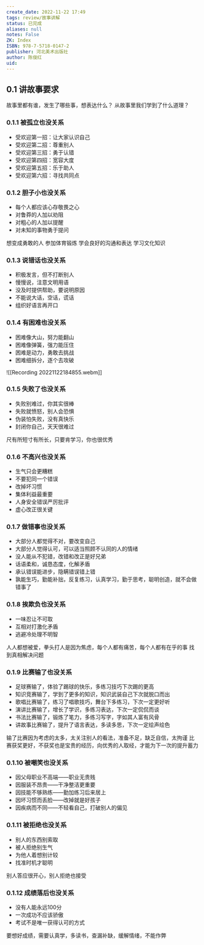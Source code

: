 ```yaml
---
create_date: 2022-11-22 17:49
tags: review/故事讲解
status: 已完成
aliases: null
notes: False
ZK: Index
ISBN: 978-7-5718-0147-2
publisher: 河北美术出版社
author: 陈俊红
uid: 
---
```


## 0.1 讲故事要求

故事里都有谁，发生了哪些事，想表达什么？
从故事里我们学到了什么道理？

### 0.1.1 被孤立也没关系

- 受欢迎第一招：让大家认识自己
- 受欢迎第二招：尊重别人
- 受欢迎第三招：勇于认错
- 受欢迎第四招：宽容大度
- 受欢迎第五招：乐于助人
- 受欢迎第六招：寻找共同点

### 0.1.2 胆子小也没关系

- 每个人都应该心存敬畏之心
- 对鲁莽的人加以劝阻
- 对粗心的人加以提醒
- 对未知的事物勇于提问

想变成勇敢的人
	参加体育锻炼
	学会良好的沟通和表达
	学习文化知识

### 0.1.3 说错话也没关系

- 积极发言，但不打断别人
- 慢慢说，注意文明用语
- 没及时提供帮助，要说明原因
- 不能说大话，空话，谎话
- 组织好语言再开口

### 0.1.4 有困难也没关系

- 困难像大山，努力能翻山
- 困难像弹簧，强力能压住
- 困难是动力，勇敢去挑战
- 困难细拆分，逐个去攻破


![[Recording 20221122184855.webm]]

### 0.1.5 失败了也没关系

- 失败别难过，你其实很棒
- 失败就愤怒，别人会恐惧
- 伪装怕失败，没有真快乐
- 封闭你自己，天天很难过

尺有所短寸有所长，只要肯学习，你也很优秀

### 0.1.6 不高兴也没关系

 - 生气只会更糟糕
 - 不要犯同一个错误
 - 改掉坏习惯
 - 集体利益最重要
 - 人身安全错误严厉批评
 - 虚心改正很关键

### 0.1.7 做错事也没关系

- 大部分人都觉得不对，要改变自己
- 大部分人觉得认可，可以适当照顾不认同的人的情绪
- 没人能从不犯错，改错和改正是好兄弟
- 话语柔和，诚恳态度，化解矛盾
- 承认错误能进步，隐瞒错误错上错
- 孰能生巧，勤能补拙，反复练习，认真学习，勤于思考，聪明创造，就不会做错事了

### 0.1.8 挨欺负也没关系

- 一味忍让不可取
- 互相对打激化矛盾
- 逃避冷处理不明智

人人都想被爱，拳头打人是因为焦虑，每个人都有痛苦，每个人都有在乎的事
找到真相解决问题

### 0.1.9 比赛输了也没关系

- 足球赛输了，体验了踢球的快乐，多练习技巧下次踢的更高
- 知识竞赛输了，学到了更多的知识，知识武装自己下次就脱口而出
- 歌唱比赛输了，练习了唱歌技巧，舞台下多练习，下次一定更好听
- 演讲比赛输了，增长了学识，多练习表达，下次一定侃侃而谈
- 书法比赛输了，锻炼了笔力，多练习写字，字如其人富有风骨
- 讲故事比赛输了，提升了语言表达，多读多思，下次一定绘声绘色

输了比赛因为考虑的太多，太关注别人的看法，准备不足，缺乏自信，太拘谨
比赛获奖更好，不获奖也是宝贵的经历，向优秀的人取经，才能为下一次的提升蓄力


### 0.1.10 被嘲笑也没关系

- 因父母职业不高端——职业无贵贱
- 因服装不昂贵——干净整洁更重要
- 因技能不够熟练——勤加练习后来居上
- 因坏习惯而丢脸——改掉就是好孩子
- 因疾病而不同——不轻看自己，打破别人的偏见

### 0.1.11 被拒绝也没关系

- 别人的东西别索取
- 被人拒绝别生气
- 为他人着想别计较
- 找准时机才聪明

别人答应很开心，别人拒绝也接受

### 0.1.12 成绩落后也没关系

- 没有人能永远100分
- 一次成功不应该骄傲
- 考试不是唯一获得认可的方式

要想好成绩，需要认真学，多读书，查漏补缺，缓解情绪，不能作弊